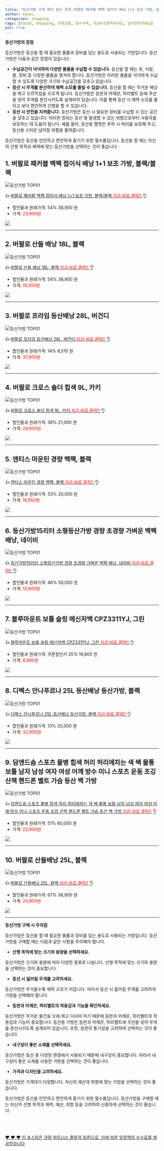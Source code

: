 ```yaml
---
title: "등산가방 가격 확인 필수 추천 버팔로 패커블 백팩 접이식 배낭 1+1 보조 가방, 블랙/블랙 비교 장점 구매가이드"
author: eunmi.
categories: shopping
tags: [Top10, shopping, 유행상품, 필수구매, 지금바로클릭하세요, 놓치면후회해요]
pin: true
---
```

**등산가방의 장점**

등산가방은 등산을 할 때 필요한 물품과 장비를 담는 용도로 사용되는 가방입니다. 등산가방은 다음과 같은 장점이 있습니다.

* **수납공간이 넉넉하여 다양한 물품을 수납할 수 있습니다.** 등산을 할 때는 옷, 식량, 물, 장비 등 다양한 물품을 챙겨야 합니다. 등산가방은 이러한 물품을 넉넉하게 수납할 수 있도록 다양한 크기와 수납공간을 갖추고 있습니다.
* **등산 시 무게를 분산하여 체력 소모를 줄일 수 있습니다.** 등산을 할 때는 무거운 배낭을 메고 오르막길을 오르게 됩니다. 등산가방은 등판과 어깨끈, 허리벨트 등에 쿠션을 넣어 무게를 분산시키도록 설계되어 있습니다. 이를 통해 등산 시 체력 소모를 줄이고 보다 편안하게 산행을 할 수 있습니다.
* **등산 시 안전을 지켜줍니다.** 등산가방은 등산 시 필요한 장비를 수납할 수 있는 공간을 갖추고 있습니다. 이러한 장비는 등산 중 발생할 수 있는 위험으로부터 사용자를 보호하는 데 도움이 됩니다. 예를 들어, 등산용 헬멧은 추락 시 머리를 보호해 주고, 등산용 스틱은 넘어질 위험을 줄여줍니다.

등산가방은 등산을 안전하고 편안하게 즐기기 위한 필수품입니다. 등산을 할 때는 자신의 산행 목적과 체력에 맞는 등산가방을 선택하는 것이 좋습니다.

   

## 1. 버팔로 패커블 백팩 접이식 배낭 1+1 보조 가방, 블랙/블랙

![등산가방 TOP01](https://thumbnail6.coupangcdn.com/thumbnails/remote/230x230ex/image/vendor_inventory/5d0a/76773b06c1c9f525bcebebaceaaed8af308a30f2611502cee9a382f7a072.jpg)


👍 [버팔로 패커블 백팩 접이식 배낭 1+1 보조 가방, 블랙/블랙 <font color=red> 지금 바로 클릭!! </font> ](https://link.coupang.com/re/AFFSDP?lptag=AF3617701&subid=GithubCoopas&pageKey=7648220951&traceid=V0-153&itemId=20342633905&vendorItemId=87427387919) 👌 


- 할인율과 원래가격: 54%  38,900   원
- 가격: <span style='color:red'>23,900원</span>

[![](/discount_price.png)](https://link.coupang.com/re/AFFSDP?lptag=AF3617701&subid=GithubCoopas&pageKey=7648220951&traceid=V0-153&itemId=20342633905&vendorItemId=87427387919)

---


   

## 2. 버팔로 산들 배낭 18L, 블랙

![등산가방 TOP01](https://thumbnail8.coupangcdn.com/thumbnails/remote/230x230ex/image/retail/images/2979344679073970-9b6495c7-5b80-42bf-af28-20ab00023a44.jpg)


👍 [버팔로 산들 배낭 18L, 블랙 <font color=red> 지금 바로 클릭!! </font> ](https://link.coupang.com/re/AFFSDP?lptag=AF3617701&subid=GithubCoopas&pageKey=6468020589&traceid=V0-153&itemId=14123160791&vendorItemId=5464500481) 👌 


- 할인율과 원래가격: 54%  38,900   원
- 가격: <span style='color:red'>19,200원</span>

[![](/discount_price.png)](https://link.coupang.com/re/AFFSDP?lptag=AF3617701&subid=GithubCoopas&pageKey=6468020589&traceid=V0-153&itemId=14123160791&vendorItemId=5464500481)

---


   

## 3. 버팔로 프라임 등산배낭 28L, 버건디

![등산가방 TOP01](https://thumbnail9.coupangcdn.com/thumbnails/remote/230x230ex/image/retail/images/6083102776365534-0ea54c18-81e5-44d7-ab30-561399829108.jpg)


👍 [버팔로 프라임 등산배낭 28L, 버건디 <font color=red> 지금 바로 클릭!! </font> ](https://link.coupang.com/re/AFFSDP?lptag=AF3617701&subid=GithubCoopas&pageKey=238348717&traceid=V0-153&itemId=755749053&vendorItemId=4908536976) 👌 


- 할인율과 원래가격: 14%  8,510   원
- 가격: <span style='color:red'>37,900원</span>

[![](/discount_price.png)](https://link.coupang.com/re/AFFSDP?lptag=AF3617701&subid=GithubCoopas&pageKey=238348717&traceid=V0-153&itemId=755749053&vendorItemId=4908536976)

---


   

## 4. 버팔로 크로스 숄더 힙색 9L, 카키

![등산가방 TOP01](https://thumbnail6.coupangcdn.com/thumbnails/remote/230x230ex/image/retail/images/2020/08/07/10/4/c7b20a0e-2108-46af-8f22-41baa560cdb2.jpg)


👍 [버팔로 크로스 숄더 힙색 9L, 카키 <font color=red> 지금 바로 클릭!! </font> ](https://link.coupang.com/re/AFFSDP?lptag=AF3617701&subid=GithubCoopas&pageKey=6446049322&traceid=V0-153&itemId=13973484955&vendorItemId=71261650428) 👌 


- 할인율과 원래가격: 38%  21,000   원
- 가격: <span style='color:red'>29,900원</span>

[![](/discount_price.png)](https://link.coupang.com/re/AFFSDP?lptag=AF3617701&subid=GithubCoopas&pageKey=6446049322&traceid=V0-153&itemId=13973484955&vendorItemId=71261650428)

---


   

## 5. 앤티스 마운틴 경량 백팩, 블랙

![등산가방 TOP01](https://thumbnail6.coupangcdn.com/thumbnails/remote/230x230ex/image/rs_quotation_api/plmdcvec/57e0d68037a8425fa661fe064bad6f03.jpg)


👍 [앤티스 마운틴 경량 백팩, 블랙 <font color=red> 지금 바로 클릭!! </font> ](https://link.coupang.com/re/AFFSDP?lptag=AF3617701&subid=GithubCoopas&pageKey=7390363921&traceid=V0-153&itemId=19105955339&vendorItemId=86226332948) 👌 


- 할인율과 원래가격: 33%  20,000   원
- 가격: <span style='color:red'>16,550원</span>

[![](/discount_price.png)](https://link.coupang.com/re/AFFSDP?lptag=AF3617701&subid=GithubCoopas&pageKey=7390363921&traceid=V0-153&itemId=19105955339&vendorItemId=86226332948)

---


   

## 6. 등산가방15리터 소형등산가방 경량 초경량 가벼운 백팩 배낭, 네이비

![등산가방 TOP01](https://thumbnail10.coupangcdn.com/thumbnails/remote/230x230ex/image/vendor_inventory/07d5/4a151ca548e11f6b62f79a08f8cd13bc101ba6e004b2bdbb25e99d7f052d.JPG)


👍 [등산가방15리터 소형등산가방 경량 초경량 가벼운 백팩 배낭, 네이비 <font color=red> 지금 바로 클릭!! </font> ](https://link.coupang.com/re/AFFSDP?lptag=AF3617701&subid=GithubCoopas&pageKey=7610571508&traceid=V0-153&itemId=20155231758&vendorItemId=87248044193) 👌 


- 할인율과 원래가격: 46%  50,000   원
- 가격: <span style='color:red'>12,800원</span>

[![](/discount_price.png)](https://link.coupang.com/re/AFFSDP?lptag=AF3617701&subid=GithubCoopas&pageKey=7610571508&traceid=V0-153&itemId=20155231758&vendorItemId=87248044193)

---


   

## 7. 블루마운트 보틀 슬링 메신저백 CPZ3311YJ, 그린

![등산가방 TOP01](https://thumbnail8.coupangcdn.com/thumbnails/remote/230x230ex/image/rs_quotation_api/bwcjfjlm/6e4835d459754b92af7e9bf33616fef9.jpg)


👍 [블루마운트 보틀 슬링 메신저백 CPZ3311YJ, 그린 <font color=red> 지금 바로 클릭!! </font> ](https://link.coupang.com/re/AFFSDP?lptag=AF3617701&subid=GithubCoopas&pageKey=5979720007&traceid=V0-153&itemId=10763634236&vendorItemId=78044134343) 👌 


- 할인율과 원래가격: 쿠폰할인가 25%  19,800   원
- 가격: <span style='color:red'>8,990원</span>

[![](/discount_price.png)](https://link.coupang.com/re/AFFSDP?lptag=AF3617701&subid=GithubCoopas&pageKey=5979720007&traceid=V0-153&itemId=10763634236&vendorItemId=78044134343)

---


   

## 8. 디벡스 안나푸르나 25L 등산배낭 등산가방, 블랙

![등산가방 TOP01](https://thumbnail8.coupangcdn.com/thumbnails/remote/230x230ex/image/vendor_inventory/dd4a/26c98a371a035583b2d78a63063bea60a287379a64e4fcbf3e347358232c.png)


👍 [디벡스 안나푸르나 25L 등산배낭 등산가방, 블랙 <font color=red> 지금 바로 클릭!! </font> ](https://link.coupang.com/re/AFFSDP?lptag=AF3617701&subid=GithubCoopas&pageKey=5408505944&traceid=V0-153&itemId=8125433938&vendorItemId=75413710225) 👌 


- 할인율과 원래가격: 13%  20,000   원
- 가격: <span style='color:red'>32,900원</span>

[![](/discount_price.png)](https://link.coupang.com/re/AFFSDP?lptag=AF3617701&subid=GithubCoopas&pageKey=5408505944&traceid=V0-153&itemId=8125433938&vendorItemId=75413710225)

---


   

## 9. 담앤드솜 스포츠 물병 힙색 허리 허리에차는 색 쌕 물통 보틀 남자 남성 여자 여성 어깨 방수 미니 스포츠 운동 조깅 산책 핸드폰 벨트 가슴 등산 백 가방

![등산가방 TOP01](https://thumbnail8.coupangcdn.com/thumbnails/remote/230x230ex/image/vendor_inventory/9ae8/4015105e8499c577c366ccbd6237177de93565e53322370b63afc6943a58.jpg)


👍 [담앤드솜 스포츠 물병 힙색 허리 허리에차는 색 쌕 물통 보틀 남자 남성 여자 여성 어깨 방수 미니 스포츠 운동 조깅 산책 핸드폰 벨트 가슴 등산 백 가방 <font color=red> 지금 바로 클릭!! </font> ](https://link.coupang.com/re/AFFSDP?lptag=AF3617701&subid=GithubCoopas&pageKey=6817947062&traceid=V0-153&itemId=16150186909&vendorItemId=85023086852) 👌 


- 할인율과 원래가격: 51%  60,000   원
- 가격: <span style='color:red'>22,900원</span>

[![](/discount_price.png)](https://link.coupang.com/re/AFFSDP?lptag=AF3617701&subid=GithubCoopas&pageKey=6817947062&traceid=V0-153&itemId=16150186909&vendorItemId=85023086852)

---


   

## 10. 버팔로 산들배낭 25L, 블랙

![등산가방 TOP01](https://thumbnail7.coupangcdn.com/thumbnails/remote/230x230ex/image/retail/images/3832622716449432-9042d999-24f8-4055-a945-f6b2fd9a9483.jpg)


👍 [버팔로 산들배낭 25L, 블랙 <font color=red> 지금 바로 클릭!! </font> ](https://link.coupang.com/re/AFFSDP?lptag=AF3617701&subid=GithubCoopas&pageKey=4931623158&traceid=V0-153&itemId=6481528892&vendorItemId=73775809102) 👌 


- 할인율과 원래가격: 67%  38,900   원
- 가격: <span style='color:red'>25,900원</span>

[![](/discount_price.png)](https://link.coupang.com/re/AFFSDP?lptag=AF3617701&subid=GithubCoopas&pageKey=4931623158&traceid=V0-153&itemId=6481528892&vendorItemId=73775809102)

---
**등산가방 구매 시 주의점**

등산가방은 등산을 할 때 필요한 물품과 장비를 담는 용도로 사용되는 가방입니다. 등산가방을 구매할 때는 다음과 같은 사항을 주의해야 합니다.

* **산행 목적에 맞는 크기와 용량을 선택하세요.**

등산가방은 크기와 용량에 따라 다양한 종류로 나뉩니다. 산행 목적에 맞는 크기와 용량을 선택하는 것이 중요합니다.

* **등산 시 짊어질 무게를 고려하세요.**

등산가방은 무거울수록 체력 소모가 커집니다. 따라서 등산 시 짊어질 무게를 고려하여 가방을 선택해야 합니다.

* **등판과 어깨끈, 허리벨트의 착용감과 기능을 확인하세요.**

등산가방은 무거운 물건을 오래 메고 다녀야 하기 때문에 등판과 어깨끈, 허리벨트의 착용감과 기능이 중요합니다. 등산용 가방은 등판과 어깨끈, 허리벨트에 쿠션을 넣어 무게를 분산시키도록 설계되어 있습니다. 또한, 등판의 통기성을 고려하여 선택하는 것이 좋습니다.

* **내구성이 좋은 소재를 선택하세요.**

등산가방은 등산 중 다양한 환경에서 사용되기 때문에 내구성이 중요합니다. 따라서 내구성이 좋은 소재를 사용한 가방을 선택하는 것이 좋습니다.

* **가격과 디자인을 고려하세요.**

등산가방은 가격대가 다양합니다. 자신의 예산과 취향에 맞는 가방을 선택하는 것이 좋습니다.

등산가방은 등산을 안전하고 편안하게 즐기기 위한 필수품입니다. 등산가방을 구매할 때는 자신의 산행 목적과 체력, 예산, 취향 등을 고려하여 신중하게 선택하는 것이 좋습니다.<br><br><br><br><br> [ ❤ ❤ ❤ 이 포스팅은 쿠팡 파트너스 활동의 일환으로, 이에 따른 일정액의 수수료를 제공받습니다](https://link.coupang.com/a/bcEFyh)